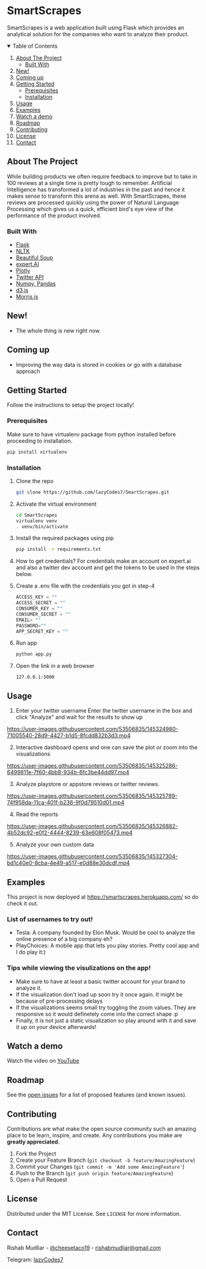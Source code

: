 # SmartScrapes
SmartScrapes is a web application built using Flask which provides an analytical solution for the companies who want to analyze their product.

<!-- TABLE OF CONTENTS -->
<details open="open">
  <summary>Table of Contents</summary>
  <ol>
    <li>
      <a href="#about-the-project">About The Project</a>
      <ul>
        <li><a href="#built-with">Built With</a></li>
      </ul>
    </li>
    <li><a href="#new">New!</a></li>
    <li><a href="#coming-up">Coming up</a></li>
    <li>
      <a href="#getting-started">Getting Started</a>
      <ul>
        <li><a href="#prerequisites">Prerequisites</a></li>
        <li><a href="#installation">Installation</a></li>
      </ul>
    </li>
    <li><a href="#usage">Usage</a></li>
    <li><a href="#examples">Examples</a></li>
    <li><a href="#watch-a-demo">Watch a demo</a>
    <li><a href="#roadmap">Roadmap</a></li>
    <li><a href="#contributing">Contributing</a></li>
    <li><a href="#license">License</a></li>
    <li><a href="#contact">Contact</a></li>
   
  </ol>
</details>



<!-- ABOUT THE PROJECT -->
## About The Project
While building products we often require feedback to improve but to take in 100 reviews at a single time is pretty tough to remember. Artificial Intelligence has transformed a lot of industries in the past and hence it makes sense to transform this arena as well. With SmartScrapes, these reviews are processed quickly using the power of Natural Language Processing which gives us a quick, efficient bird's eye view of the performance of the product involved.


### Built With

* [Flask](https://flask.palletsprojects.com/en/2.0.x/)
* [NLTK](https://www.nltk.org/)
* [Beautiful Soup](https://beautiful-soup-4.readthedocs.io/en/latest/)
* [expert.AI](https://www.expert.ai/)
* [Plotly](https://plotly.com/)
* [Twitter API](https://developer.twitter.com/en/docs/twitter-api)
* [Numpy, Pandas](https://pandas.pydata.org/)
* [d3.js](https://d3js.org/)
* [Morris.js](https://morrisjs.github.io/morris.js/)


## New!
- The whole thing is new right now.

## Coming up
- Improving the way data is stored in cookies or go with a database approach

<!-- GETTING STARTED -->
## Getting Started

Follow the instructions to setup the project locally!

### Prerequisites

Make sure to have virtualenv package from python installed before proceeding to installation.
  ```sh
  pip install virtualenv
  ```

### Installation

1. Clone the repo
   ```sh
   git clone https://github.com/lazyCodes7/SmartScrapes.git
   ```
2. Activate the virtual environment
   ```sh
   cd SmartScrapes
   virtualenv venv
   . venv/bin/activate
   ```
3. Install the required packages using pip
   ```sh
   pip install -r requirements.txt
   ```
4. How to get credentials?
For credentials make an account on expert.ai and also a twitter dev account and get the tokens to be used in the steps below.

5. Create a .env file with the credentials you got in step-4
    ```python
    ACCESS_KEY = ""
    ACCESS_SECRET = ""
    CONSUMER_KEY = ""
    CONSUMER_SECRET = ""
    EMAIL= ""
    PASSWORD=""
    APP_SECRET_KEY = ""
   ```
6. Run app
    ```sh
    python app.py
    ```
7. Open the link in a web browser
    ```
    127.0.0.1:5000
    ```
<!-- USAGE EXAMPLES -->
## Usage
1. Enter your twitter username
Enter the twitter username in the box and click "Analyze" and wait for the results to show up

https://user-images.githubusercontent.com/53506835/145324980-71005540-28d9-4427-b1d5-8fcdd832b3d3.mp4

2. Interactive dashboard opens and one can save the plot or zoom into the visualizations 

https://user-images.githubusercontent.com/53506835/145325286-6499811e-7f60-4bb8-934b-6fc3be44dd97.mp4



3. Analyze playstore or appstore reviews or twitter reviews.

https://user-images.githubusercontent.com/53506835/145325789-74f958da-11ca-401f-b236-9f0d79510d01.mp4


4. Read the reports

https://user-images.githubusercontent.com/53506835/145326882-4b52dc92-e0f2-4444-8239-63e608f05473.mp4


5. Analyze your own custom data

https://user-images.githubusercontent.com/53506835/145327304-bd1c40e0-8cba-4e49-a517-e0d88e30dcdf.mp4

## Examples
This project is now deployed at https://smartscrapes.herokuapp.com/ so do check it out.

### List of usernames to try out!
- Tesla: A company founded by Elon Musk. Would be cool to analyze the online presence of a big company eh?
- PlayChoices: A mobile app that lets you play stories. Pretty cool app and I do play it:)

### Tips while viewing the visulizations on the app!
- Make sure to have at least a basic twitter account for your brand to analyze it.
- If the visualization don't load up soon try it once again. It might be because of pre-processing delays
- If the visualizations seems small try toggling the zoom values. They are responsive so it would definetely come into the correct shape :p
- Finally, it is not just a static visualization so play around with it and save it up on your device afterwards!

## Watch a demo
Watch the video on [YouTube](https://www.youtube.com/watch?v=hSt625W2pcc)

<!-- ROADMAP -->
## Roadmap

See the [open issues](https://github.com/lazyCodes7/Smartscrapes/issues) for a list of proposed features (and known issues).



<!-- CONTRIBUTING -->
## Contributing

Contributions are what make the open source community such an amazing place to be learn, inspire, and create. Any contributions you make are **greatly appreciated**.

1. Fork the Project
2. Create your Feature Branch (`git checkout -b feature/AmazingFeature`)
3. Commit your Changes (`git commit -m 'Add some AmazingFeature'`)
4. Push to the Branch (`git push origin feature/AmazingFeature`)
5. Open a Pull Request



<!-- LICENSE -->
## License

Distributed under the MIT License. See `LICENSE` for more information.



<!-- CONTACT -->
## Contact

Rishab Mudliar - [@cheesetaco19](https://twitter.com/cheesetaco19) - rishabmudliar@gmail.com

Telegram: [lazyCodes7](https://t.me/lazyCodes7)
